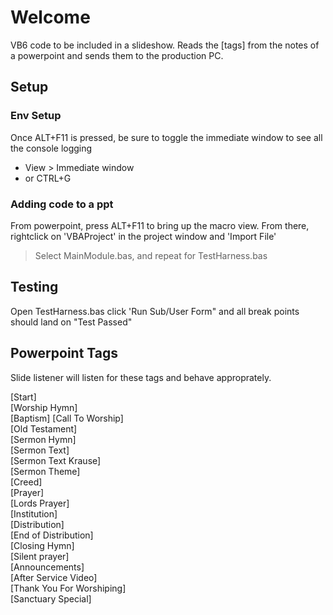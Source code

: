 # Welcome
VB6 code to be included in a slideshow. Reads the [tags] from the notes of a powerpoint and sends them to the production PC.

## Setup

### Env Setup
Once ALT+F11 is pressed, be sure to toggle the immediate window to see all the console logging 
 * View > Immediate window
 * or CTRL+G

### Adding code to a ppt
From powerpoint, press ALT+F11 to bring up the macro view.
From there, rightclick on 'VBAProject' in the project window and 'Import File'
 > Select MainModule.bas, and repeat for TestHarness.bas

## Testing
Open TestHarness.bas
click 'Run Sub/User Form" and all break points should land on "Test Passed"

## Powerpoint Tags

Slide listener will listen for these tags and behave approprately.

[Start]  
[Worship Hymn]  
[Baptism]
[Call To Worship]  
[Old Testament]  
[Sermon Hymn]  
[Sermon Text]  
[Sermon Text Krause]  
[Sermon Theme]  
[Creed]  
[Prayer]  
[Lords Prayer]  
[Institution]  
[Distribution]  
[End of Distribution]  
[Closing Hymn]  
[Silent prayer]  
[Announcements]  
[After Service Video]  
[Thank You For Worshiping]  
[Sanctuary Special]  

